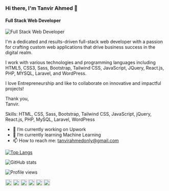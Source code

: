 ### Hi there, I'm Tanvir Ahmed 👋 
#### Full Stack Web Developer
![Full Stack Web Developer](https://i.postimg.cc/bvVmdcRd/github-cover-tanvirahmedonly.jpg)

I'm a dedicated and results-driven full-stack web developer with a passion for crafting custom web applications that drive business success in the digital realm.

I work with various technologies and programming languages including HTML5, CSS3, Sass, Bootstrap, Tailwind CSS, JavaScript, JQuery, React.js, PHP, MYSQL, Laravel, and WordPress. 

I love Entrepreneurship and like to collaborate on innovative and impactful projects!

Thank you, <br>
Tanvir.

Skills: HTML, CSS, Sass, Bootstrap, Tailwind CSS, JavaScript, jQuery, React.js, PHP, MySQL, Laravel, WordPress

- 🔭 I’m currently working on Upwork
- 🌱 I’m currently learning Machine Learning
- 📫 How to reach me: tanvirahmedonly@gmail.com 


  

[![Top Langs](https://github-readme-stats.vercel.app/api/top-langs/?username=tanvirahmedonly)](https://github.com/anuraghazra/github-readme-stats)

![GitHub stats](https://github-readme-stats.vercel.app/api?username=tanvirahmedonly&show_icons=true)  


![Profile views](https://gpvc.arturio.dev/tanvirahmedonly)  


[<img src='https://cdn.jsdelivr.net/npm/simple-icons@3.0.1/icons/github.svg' alt='github' height='20'>](https://github.com/tanvirahmedonly)  [<img src='https://cdn.jsdelivr.net/npm/simple-icons@3.0.1/icons/linkedin.svg' alt='linkedin' height='20'>](https://www.linkedin.com/in/tanvirahmedonly/)  [<img src='https://cdn.jsdelivr.net/npm/simple-icons@3.0.1/icons/facebook.svg' alt='facebook' height='20'>](https://www.facebook.com/tanvirahmedonly)  [<img src='https://cdn.jsdelivr.net/npm/simple-icons@3.0.1/icons/twitter.svg' alt='twitter' height='20'>](https://twitter.com/tanvirahmedonly)  [<img src='https://cdn.jsdelivr.net/npm/simple-icons@3.0.1/icons/youtube.svg' alt='YouTube' height='20'>](https://www.youtube.com/channel/@tanvirahmedonly)  [<img src='https://cdn.jsdelivr.net/npm/simple-icons@3.0.1/icons/icloud.svg' alt='website' height='20'>](https://www.tanvirnotes.com/)
